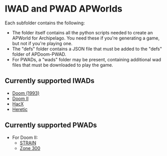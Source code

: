 
# IWAD and PWAD APWorlds

Each subfolder contains the following:

- The folder itself contains all the python scripts needed to create an APWorld for Archipelago. You need these if you're generating a game, but not if you're playing one.
- The "defs" folder contains a JSON file that must be added to the "defs" folder of APDoom-PWAD.
- For PWADs, a "wads" folder may be present, containing additional wad files that must be downloaded to play the game.

## Currently supported IWADs
- [Doom (1993)](https://store.steampowered.com/app/2280/DOOM__DOOM_II/)
- [Doom II](https://store.steampowered.com/app/2280/DOOM__DOOM_II/)
- [HacX](https://www.doomworld.com/idgames/themes/hacx/hacx12)
- [Heretic](https://store.steampowered.com/app/2390/Heretic_Shadow_of_the_Serpent_Riders/)

## Currently supported PWADs
- For Doom II:
  - [STRAIN](https://www.doomworld.com/idgames/levels/doom2/megawads/strain)
  - [Zone 300](https://www.doomworld.com/idgames/levels/doom2/megawads/zone300)
